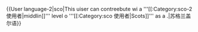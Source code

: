 {{User language-2|sco|This uiser can contreebute wi a '''[[:Category:sco-2 使用者|middlin]]''' level o '''[[:Category:sco 使用者|Scots]]''' as a .|苏格兰盖尔语}} <noinclude>
</noinclude>